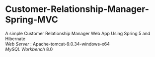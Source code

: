 # Customer-Relationship-Manager-Spring-MVC
A simple Customer Relationship Manager Web App Using Spring 5 and Hibernate\
_Web Server_ : Apache-tomcat-9.0.34-windows-x64\
_MySQL Workbench_ 8.0
